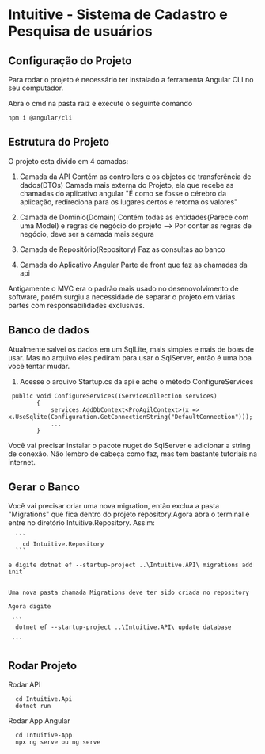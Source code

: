 # Intuitive - Sistema de Cadastro e Pesquisa de usuários

## Configuração do Projeto

Para rodar o projeto é necessário ter instalado a ferramenta Angular CLI no seu computador.

Abra o cmd na pasta raiz e execute o seguinte comando 
```
npm i @angular/cli

```
## Estrutura do Projeto

O projeto esta divido em 4 camadas:

  1. Camada da API
      Contém as controllers e os objetos de transferência de dados(DTOs)
      Camada mais externa do Projeto, ela que recebe as chamadas do aplicativo angular
      "É como se fosse o cérebro da aplicação, redireciona para os lugares certos e retorna os valores"
      
  2. Camada de Dominío(Domain)
      Contém todas as entidades(Parece com uma Model) e regras de negócio do projeto --> Por conter as regras de negócio, deve ser a camada mais segura
      
  3. Camada de Repositório(Repository)
      Faz as consultas ao banco 
      
  4. Camada do Aplicativo Angular
      Parte de front que faz as chamadas da api


Antigamente o MVC era o padrão mais usado no desenovolvimento de software, porém surgiu a necessidade de separar o projeto em várias partes com responsabilidades exclusivas. 



## Banco de dados

  Atualmente salvei os dados em um SqlLite, mais simples e mais de boas de usar. Mas no arquivo eles pediram para usar o SqlServer, então é uma boa você tentar mudar.
  
  
  1. Acesse o arquivo Startup.cs da api e ache o método ConfigureServices

  ```
   public void ConfigureServices(IServiceCollection services)
          {
              services.AddDbContext<ProAgilContext>(x => x.UseSqlite(Configuration.GetConnectionString("DefaultConnection")));
              ...
          }

  ```
  
  Você vai precisar instalar o pacote nuget do SqlServer e adicionar a string de conexão. Não lembro de cabeça como faz, mas tem bastante tutoriais na internet.
  
  
  ## Gerar o Banco
  
  Você vai precisar criar uma nova migration, então exclua a pasta "Migrations" que fica dentro do projeto repository.Agora abra o terminal e entre no diretório Intuitive.Repository. Assim: 
  
      ```
        cd Intuitive.Repository
      ```
        
    e digite dotnet ef --startup-project ..\Intuitive.API\ migrations add init 

    
    Uma nova pasta chamada Migrations deve ter sido criada no repository
    
    Agora digite
    
     ```
      dotnet ef --startup-project ..\Intuitive.API\ update database 
    
     ```
     
## Rodar Projeto

Rodar API
  ```
    cd Intuitive.Api
    dotnet run
  ```
  
 Rodar App Angular
  ```
    cd Intuitive-App
    npx ng serve ou ng serve
  ```
 

    
        
    
  



  
  




